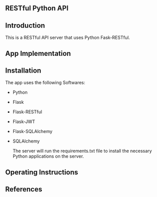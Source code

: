 ## RESTful Python API

## Introduction
This is a RESTful API server that uses Python Fask-RESTful.
## App Implementation
## Installation
The app uses the following Softwares:

- Python
- Flask
- Flask-RESTful
- Flask-JWT
- Flask-SQLAlchemy
- SQLAlchemy

  The server will run the requirements.txt file to install the necessary Python applications on the server.
## Operating Instructions
## References
